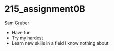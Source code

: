 # 215_assignment0B
Sam Gruber
- Have fun
- Try my hardest
- Learn new skills in a field I know nothing about
